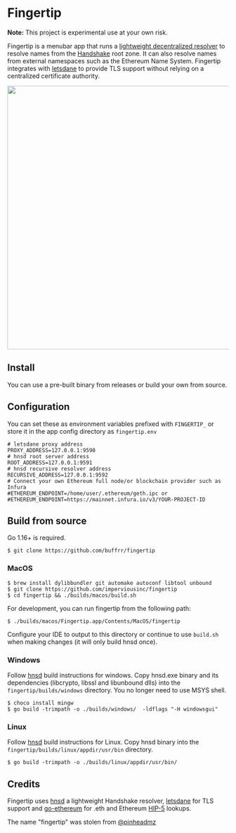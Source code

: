 # Fingertip

**Note:** This project is experimental use at your own risk.

Fingertip is a menubar app that runs a [lightweight decentralized resolver](https://github.com/handshake-org/hnsd) to resolve names from the [Handshake](https://handshake.org) root zone. It can also resolve names from external namespaces such as the Ethereum Name System. Fingertip integrates with [letsdane](https://github.com/buffrr/letsdane) to provide TLS support without relying on a centralized certificate authority. 


<img width="600" src="https://user-images.githubusercontent.com/41967894/127166063-fedf072c-fa5e-45e3-acac-bfb46f256831.png" />

## Install

You can use a pre-built binary from releases or build your own from source.

## Configuration
You can set these as environment variables prefixed with `FINGERTIP_` or store it in the app config directory as `fingertip.env`

```
# letsdane proxy address
PROXY_ADDRESS=127.0.0.1:9590
# hnsd root server address
ROOT_ADDRESS=127.0.0.1:9591
# hnsd recursive resolver address
RECURSIVE_ADDRESS=127.0.0.1:9592
# Connect your own Ethereum full node/or blockchain provider such as Infura
#ETHEREUM_ENDPOINT=/home/user/.ethereum/geth.ipc or
#ETHEREUM_ENDPOINT=https://mainnet.infura.io/v3/YOUR-PROJECT-ID
```

## Build from source

Go 1.16+ is required.

```
$ git clone https://github.com/buffrr/fingertip
```

### MacOS

```
$ brew install dylibbundler git automake autoconf libtool unbound
$ git clone https://github.com/imperviousinc/fingertip
$ cd fingertip && ./builds/macos/build.sh
```

For development, you can run fingertip from the following path:
```
$ ./builds/macos/Fingertip.app/Contents/MacOS/fingertip
```
        
Configure your IDE to output to this directory or continue to use `build.sh` when making changes (it will only build hnsd once).

### Windows

Follow [hnsd](https://github.com/handshake-org/hnsd) build instructions for windows. Copy hnsd.exe binary and its dependencies (libcrypto, libssl and libunbound dlls) into the `fingertip/builds/windows` directory.
You no longer need to use MSYS shell.

```
$ choco install mingw
$ go build -trimpath -o ./builds/windows/  -ldflags "-H windowsgui"
```

### Linux

Follow [hnsd](https://github.com/handshake-org/hnsd) build instructions for Linux. Copy hnsd binary into the `fingertip/builds/linux/appdir/usr/bin` directory.

```
$ go build -trimpath -o ./builds/linux/appdir/usr/bin/
```


## Credits
Fingertip uses [hnsd](https://github.com/handshake-org/hnsd) a lightweight Handshake resolver, [letsdane](https://github.com/buffrr/letsdane) for TLS support and [go-ethereum](https://github.com/ethereum/go-ethereum) for .eth and Ethereum [HIP-5](https://github.com/handshake-org/HIPs/blob/master/HIP-0005.md) lookups.

The name "fingertip" was stolen from [@pinheadmz](https://github.com/pinheadmz)
